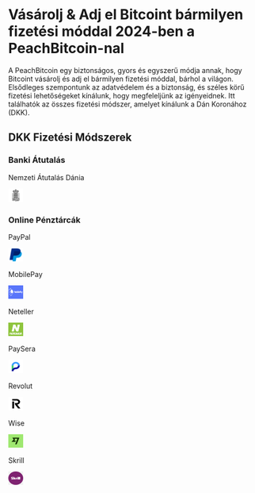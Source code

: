 <body class="payment-methods-page">

# Vásárolj & Adj el Bitcoint bármilyen fizetési móddal 2024-ben a PeachBitcoin-nal

A PeachBitcoin egy biztonságos, gyors és egyszerű módja annak, hogy Bitcoint vásárolj és adj el bármilyen fizetési móddal, bárhol a világon. Elsődleges szempontunk az adatvédelem és a biztonság, és széles körű fizetési lehetőségeket kínálunk, hogy megfeleljünk az igényeidnek. Itt találhatók az összes fizetési módszer, amelyet kínálunk a Dán Koronához (DKK).

## DKK Fizetési Módszerek

### Banki Átutalás

<div class="payment-grid">
    <div class="payment-grid-item">
        <p>Nemzeti Átutalás Dánia</p> 
        <img src="/img/faq/logoimg/dkkdenmark.png" width="30px" height="27px" alt="Bitcoint vásárolj Nemzeti Átutalással Dánia, Bitcoint adj el Nemzeti Átutalással Dánia">
    </div>
</div>

### Online Pénztárcák

<div class="payment-grid">
    <div class="payment-grid-item">
        <p>PayPal</p>
        <img src="/img/faq/logoimg/paypal.png" width="30px" height="27px" alt="Bitcoint vásárolj PayPallal, Bitcoint adj el PayPallal">
    </div>
    <div class="payment-grid-item">
        <p>MobilePay</p> 
        <img src="/img/faq/logoimg/mobilepay.png" width="30px" height="27px" alt="Bitcoint vásárolj MobilePay-jel, Bitcoint adj el MobilePay-jel">
    </div>
    <div class="payment-grid-item">
        <p>Neteller</p> 
        <img src="/img/faq/logoimg/neteller.png" width="30px" height="27px" alt="Bitcoint vásárolj Netellerral, Bitcoint adj el Netellerral">
    </div>
    <div class="payment-grid-item">
        <p>PaySera</p> 
        <img src="/img/faq/logoimg/paysera.png" width="30px" height="27px" alt="Bitcoint vásárolj PaySerával, Bitcoint adj el PaySerával">
    </div>
    <div class="payment-grid-item">
        <p>Revolut</p> 
        <img src="/img/faq/logoimg/revolut.png" width="30px" height="27px" alt="Bitcoint vásárolj Revoluttal, Bitcoint adj el Revoluttal">
    </div>
    <div class="payment-grid-item">
        <p>Wise</p>
        <img src="/img/faq/logoimg/wise.png" width="30px" height="27px" alt="Bitcoint vásárolj Wise-al, Bitcoint adj el Wise-al">
    </div>
    <div class="payment-grid-item">
        <p>Skrill</p> 
        <img src="/img/faq/logoimg/skrill.png" width="30px" height="27px" alt="Bitcoint vásárolj Skrillel, Bitcoint adj el Skrillel">
    </div>
</div>

</body>

